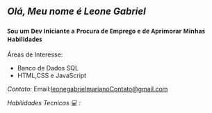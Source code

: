 *Olá, Meu nome é Leone Gabriel*
---------------------------------------------
<h3 style="font-family: 'open Sans', sans-serif;" ><sub>Sou um Dev Iniciante a Procura de Emprego e de Aprimorar Minhas Habilidades</h3>


Áreas de Interesse:
- Banco de Dados SQL
- HTML,CSS e JavaScript

  
*Contato:*
Email:leonegabrielmarianoContato@gmail.com


*Habilidades Tecnicas &#x1F4BB;
:*







  

